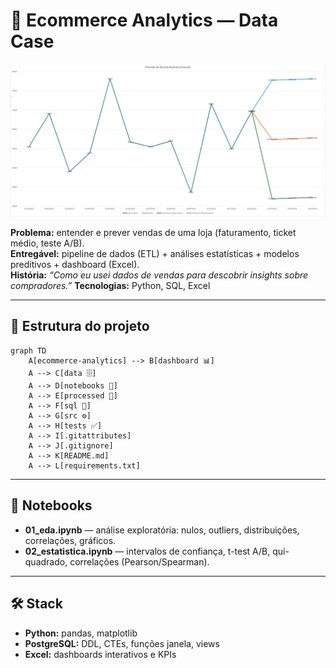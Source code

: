 # 🛒 Ecommerce Analytics — Data Case

<img src="/dashboard/Captura de tela 2025-08-19 142017.png" width="800">

**Problema:** entender e prever vendas de uma loja (faturamento, ticket médio, teste A/B).  
**Entregável:** pipeline de dados (ETL) + análises estatísticas + modelos preditivos + dashboard (Excel).  
**História:** *“Como eu usei dados de vendas para descobrir insights sobre compradores.”*
**Tecnologias:** Python, SQL, Excel

---

## 📂 Estrutura do projeto
```mermaid
graph TD
    A[ecommerce-analytics] --> B[dashboard 📊]
    A --> C[data 🗄️]
    A --> D[notebooks 📓]
    A --> E[processed 🔄]
    A --> F[sql 💾]
    A --> G[src ⚙️]
    A --> H[tests ✅]
    A --> I[.gitattributes]
    A --> J[.gitignore]
    A --> K[README.md]
    A --> L[requirements.txt]
```
---

## 📓 Notebooks

- **01_eda.ipynb** — análise exploratória: nulos, outliers, distribuições, correlações, gráficos.  
- **02_estatistica.ipynb** — intervalos de confiança, t-test A/B, qui-quadrado, correlações (Pearson/Spearman).  

---

## 🛠️ Stack

- **Python:** pandas, matplotlib 
- **PostgreSQL:** DDL, CTEs, funções janela, views  
- **Excel:** dashboards interativos e KPIs  





